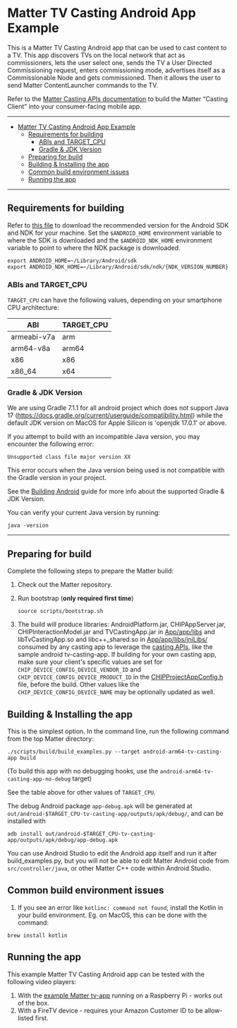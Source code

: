 # Matter TV Casting Android App Example

This is a Matter TV Casting Android app that can be used to cast content to a
TV. This app discovers TVs on the local network that act as commissioners, lets
the user select one, sends the TV a User Directed Commissioning request, enters
commissioning mode, advertises itself as a Commissionable Node and gets
commissioned. Then it allows the user to send Matter ContentLauncher commands to
the TV.

Refer to the
[Matter Casting APIs documentation](https://project-chip.github.io/connectedhomeip-doc/examples/tv-casting-app/APIs.html)
to build the Matter “Casting Client” into your consumer-facing mobile app.

<hr>

-   [Matter TV Casting Android App Example](#matter-tv-casting-android-app-example)
    -   [Requirements for building](#requirements-for-building)
        -   [ABIs and TARGET_CPU](#abis-and-target_cpu)
        -   [Gradle \& JDK Version](#gradle--jdk-version)
    -   [Preparing for build](#preparing-for-build)
    -   [Building \& Installing the app](#building--installing-the-app)
    -   [Common build environment issues](#common-build-environment-issues)
    -   [Running the app](#running-the-app)

<hr>

## Requirements for building

Refer to
[this file](../../../docs/platforms/android/android_building.md#requirements-for-building)
to download the recommended version for the Android SDK and NDK for your
machine. Set the `$ANDROID_HOME` environment variable to where the SDK is
downloaded and the `$ANDROID_NDK_HOME` environment variable to point to where
the NDK package is downloaded.

```
export ANDROID_HOME=~/Library/Android/sdk
export ANDROID_NDK_HOME=~/Library/Android/sdk/ndk/{NDK_VERSION_NUMBER}
```

### ABIs and TARGET_CPU

`TARGET_CPU` can have the following values, depending on your smartphone CPU
architecture:

| ABI         | TARGET_CPU |
| ----------- | ---------- |
| armeabi-v7a | arm        |
| arm64-v8a   | arm64      |
| x86         | x86        |
| x86_64      | x64        |

### Gradle & JDK Version

We are using Gradle 7.1.1 for all android project which does not support Java 17
(https://docs.gradle.org/current/userguide/compatibility.html) while the default
JDK version on MacOS for Apple Silicon is 'openjdk 17.0.1' or above.

If you attempt to build with an incompatible Java version, you may encounter the
following error:

```text
Unsupported class file major version XX
```

This error occurs when the Java version being used is not compatible with the
Gradle version in your project.

See the
[Building Android](../../../docs/platforms/android/android_building.md#gradle--jdk-version)
guide for more info about the supported Gradle & JDK Version.

You can verify your current Java version by running:

```shell
java -version
```

<hr>

## Preparing for build

Complete the following steps to prepare the Matter build:

1. Check out the Matter repository.

2. Run bootstrap (**only required first time**)

    ```shell
    source scripts/bootstrap.sh
    ```

3. The build will produce libraries: AndroidPlatform.jar, CHIPAppServer.jar,
   CHIPInteractionModel.jar and TVCastingApp.jar in [App/app/libs](App/app/libs)
   and libTvCastingApp.so and libc++\_shared.so in
   [App/app/libs/jniLibs/](App/app/libs/jniLibs/) consumed by any casting app to
   leverage the [casting APIs](../APIs.md), like the sample android
   tv-casting-app. If building for your own casting app, make sure your client's
   specific values are set for `CHIP_DEVICE_CONFIG_DEVICE_VENDOR_ID` and
   `CHIP_DEVICE_CONFIG_DEVICE_PRODUCT_ID` in the
   [CHIPProjectAppConfig.h](tv-casting-common/include/CHIPProjectAppConfig.h)
   file, before the build. Other values like the
   `CHIP_DEVICE_CONFIG_DEVICE_NAME` may be optionally updated as well.

## Building & Installing the app

This is the simplest option. In the command line, run the following command from
the top Matter directory:

```shell
./scripts/build/build_examples.py --target android-arm64-tv-casting-app build
```

(To build this app with no debugging hooks, use the
`android-arm64-tv-casting-app-no-debug` target)

See the table above for other values of `TARGET_CPU`.

The debug Android package `app-debug.apk` will be generated at
`out/android-$TARGET_CPU-tv-casting-app/outputs/apk/debug/`, and can be
installed with

```shell
adb install out/android-$TARGET_CPU-tv-casting-app/outputs/apk/debug/app-debug.apk
```

You can use Android Studio to edit the Android app itself and run it after
build_examples.py, but you will not be able to edit Matter Android code from
`src/controller/java`, or other Matter C++ code within Android Studio.

## Common build environment issues

1. If you see an error like `kotlinc: command not found`, install the Kotlin in
   your build environment. Eg. on MacOS, this can be done with the command:

```shell
brew install kotlin
```

## Running the app

This example Matter TV Casting Android app can be tested with the following
video players:

1. With the
   [example Matter tv-app](https://github.com/project-chip/connectedhomeip/tree/master/examples/tv-app)
   running on a Raspberry Pi - works out of the box.
2. With a FireTV device - requires your Amazon Customer ID to be allow-listed
   first.

